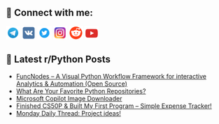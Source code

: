 ## 🔎 Connect with me:
[<img src="https://github.com/bullbesh/bullbesh/blob/main/images/Telegram.png" width="32" height="32" />](https://t.me/bullbesh)
[<img src="https://github.com/bullbesh/bullbesh/blob/main/images/VK.png" width="32" height="32" />](https://vk.com/bullbesh)
[<img src="https://github.com/bullbesh/bullbesh/blob/main/images/Twitter.png" width="32" height="32" />](https://twitter.com/bullbesh1)
[<img src="https://github.com/bullbesh/bullbesh/blob/main/images/Instagram.png" width="32" height="32" />](https://www.instagram.com/bullbesh)
[<img src="https://github.com/bullbesh/bullbesh/blob/main/images/Reddit.png" width="32" height="32" />](https://www.reddit.com/user/bullbesh)
[<img src="https://github.com/bullbesh/bullbesh/blob/main/images/YouTube.png" width="32" height="32" />](https://www.youtube.com/channel/UCtfjRs6uzgq5mfm8S06WTcg)

## 📕 Latest r/Python Posts
<!-- BLOG-POST-LIST:START -->
- [FuncNodes – A Visual Python Workflow Framework for interactive Analytics &amp; Automation &lpar;Open Source&rpar;](https://www.reddit.com/r/Python/comments/1j2mug8/funcnodes_a_visual_python_workflow_framework_for/)
- [What Are Your Favorite Python Repositories?](https://www.reddit.com/r/Python/comments/1j2ev5f/what_are_your_favorite_python_repositories/)
- [Microsoft Copilot Image Downloader](https://www.reddit.com/r/Python/comments/1j2a8pq/microsoft_copilot_image_downloader/)
- [Finished CS50P &amp; Built My First Program – Simple Expense Tracker!](https://www.reddit.com/r/Python/comments/1j27t72/finished_cs50p_built_my_first_program_simple/)
- [Monday Daily Thread: Project ideas!](https://www.reddit.com/r/Python/comments/1j25eaj/monday_daily_thread_project_ideas/)
<!-- BLOG-POST-LIST:END -->
